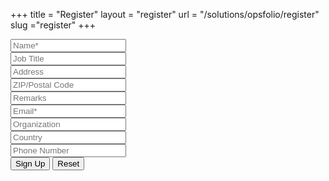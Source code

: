 +++
title = "Register"
layout = "register" 
url = "/solutions/opsfolio/register"
slug ="register"
+++
<div class="form-section-block">
  <div class="form-section">
    <form action="https://formspree.io/benson.ap@citrusinformatics.com" method="POST" id="registerform">
      <div class="col-md-6">
        <div class="form-group">
           <input type="text" name="Name" placeholder="Name*" id="firstname" class="form-control">
           <span  class="error" id="name" style="display:none">The field Required.</span>
        </div>
        <div class="form-group">
          <input type="text" name="Job Title" id="job_title" placeholder="Job Title" class="form-control">
         </div>
        <div class="form-group">
          <input type="text" name="Address" id="address" placeholder="Address" class="form-control">
        </div>
        <div class="form-group">
          <input type="text" name="Postal Code" id="postalcode" placeholder="ZIP/Postal Code" class="form-control">
        </div>
        <div class="form-group">
          <input type="text" name="Remarks" id="remarks" placeholder="Remarks" class="form-control">
        </div>
      </div>
      <div class="col-md-6">
        <div class="form-group">
          <input type="email" name="_replyto" placeholder="Email*" id="emailaddress" class="form-control">
          <span  class="error" id="email" style="display:none">The field Required.</span>
        </div>
        <div class="form-group">
          <input type="text" name="Organization" id="organization" placeholder="Organization" class="form-control">
        </div>
        <div class="form-group">
          <input type="text" name="Country" id="country" placeholder="Country" class="form-control">
        </div>
        <div class="form-group">
          <input type="text" name="Phone Number" id="phonenumber" placeholder="Phone Number" class="form-control">
        </div>
        <div class="form-group">
          <input type="hidden" name="Subject" id="formtitle" value="" class="form-control">
        </div>
        <div class="form-group">
          <input type="submit" value="Sign Up" id="signup"class="btn btn-primary register">
          <input type="submit" value="Reset" id="resetform" class="btn btn-primary register">
        </div>
      </div>
    </form>   
  </div>
</div>

